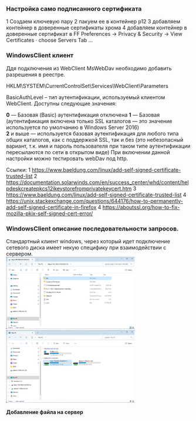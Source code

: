 ### Настройка само подписанного сертификата
1 Создаем ключевую пару
2 пакуем ее в контейнер p12
3 добавляем контейнер в доверенные сертификаты хрома
4 добавляем контейнер в доверенные сертификат в FF
Preferences -> Privacy & Security -> View Certificates · choose Servers Tab ...

### WindowsClient клиент
Ддя подключения из WebClient MsWebDav необходимо добавить разрешения в реестре.  

HKLM\SYSTEM\CurrentControlSet\Services\WebClient\Parameters

BasicAuthLevel – тип аутентификации, используемый клиентом WebClient. Доступны следующие значения:

**0** — Базовая (Basic) аутентификация отключена
**1** — Базовая (аутентификация включена только SSL каталогов — это значение используется по умолчанию в Windows Server 2016)  
**2** и выше — используется базовая аутентификация для любого типа общих каталогов, как с поддержкой SSL,
  так и без (это небезопасный вариант, т.к. имя и пароль пользователя при таком типе аутентификации пересылаются по сети в открытом виде)
При включении данной настройки можно тестировать webDav под http.

Ссылки:
1 https://www.baeldung.com/linux/add-self-signed-certificate-trusted-list
2 https://documentation.solarwinds.com/en/success_center/whd/content/helpdeskcreatepkcs12ikeystorefromprivatekeycert.htm
3 https://www.baeldung.com/linux/add-self-signed-certificate-trusted-list
4 https://unix.stackexchange.com/questions/644176/how-to-permanently-add-self-signed-certificate-in-firefox
4 https://aboutssl.org/how-to-fix-mozilla-pkix-self-signed-cert-error/

### WindowsClient описание последовательности запросов.
Стандартный клиент windows, через который идет подключение сетевого диска имеет некую специфику при взаимодействии с сервером.  
<img alt="img.png" src="img.png" width="350"/> 
<img alt="img_1.png" src="img_1.png" width="350"/>

**Добавление файла на сервер**
```

```
